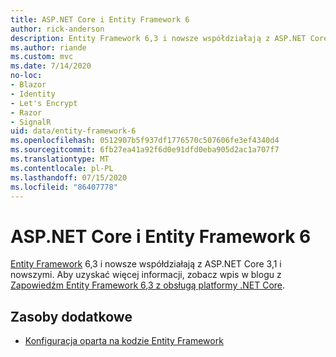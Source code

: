 ```yaml
---
title: ASP.NET Core i Entity Framework 6
author: rick-anderson
description: Entity Framework 6,3 i nowsze współdziałają z ASP.NET Core 3,1 i nowszymi.
ms.author: riande
ms.custom: mvc
ms.date: 7/14/2020
no-loc:
- Blazor
- Identity
- Let's Encrypt
- Razor
- SignalR
uid: data/entity-framework-6
ms.openlocfilehash: 0512907b5f937df1776570c507606fe3ef4340d4
ms.sourcegitcommit: 6fb27ea41a92f6d0e91dfd0eba905d2ac1a707f7
ms.translationtype: MT
ms.contentlocale: pl-PL
ms.lasthandoff: 07/15/2020
ms.locfileid: "86407778"
---
```

# <a name="aspnet-core-and-entity-framework-6"></a>ASP.NET Core i Entity Framework 6

[Entity Framework](/ef/ef6/) 6,3 i nowsze współdziałają z ASP.NET Core 3,1 i nowszymi. Aby uzyskać więcej informacji, zobacz wpis w blogu z [Zapowiedźm Entity Framework 6,3 z obsługą platformy .NET Core](https://devblogs.microsoft.com/dotnet/announcing-entity-framework-6-3-preview-with-net-core-support/).

## <a name="additional-resources"></a>Zasoby dodatkowe

* [Konfiguracja oparta na kodzie Entity Framework](/ef/ef6/fundamentals/configuring/code-based)
